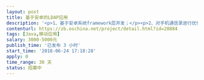 ```yaml
---                
layout: post       
title: 基于安卓的LDAP应用           
description: '<p>1、基于安卓系统framework层开发；</p><p>2、对手机通信录进行优化；</p><p>3、通过LDAP实现手机通信录管理。</p>'     
contenturl: https://zb.oschina.net/project/detail.html?id=20884      
tags: [Java,移动应用]            
salary: 3000-5000元          
publish_time: '已发布 3 小时'         
start_time: '2018-06-24 17:18:28'           
apply: 0                   
time_range: 30 天              
status: 招募中                  
---                 
```


